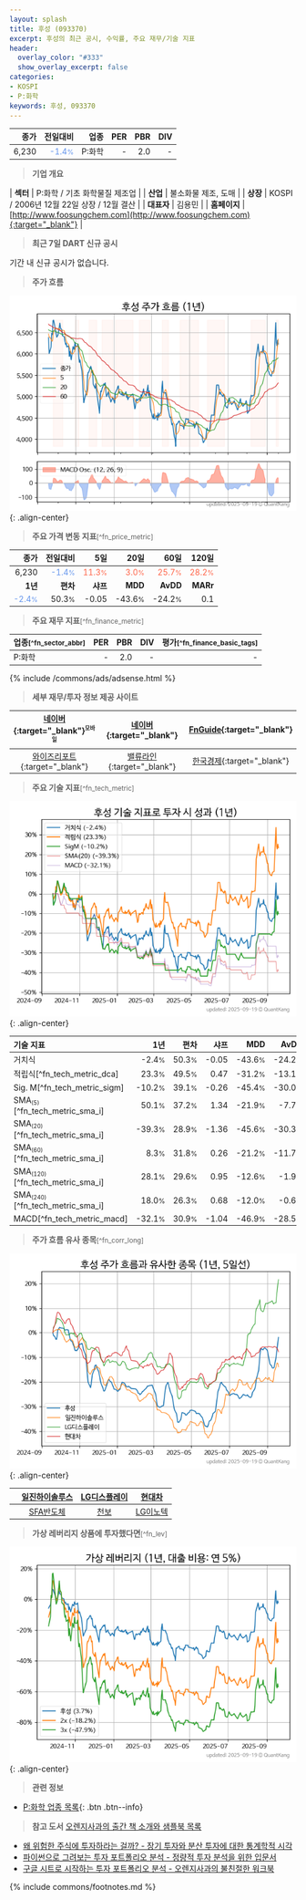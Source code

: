 ```yaml
---
layout: splash
title: 후성 (093370)
excerpt: 후성의 최근 공시, 수익률, 주요 재무/기술 지표
header:
  overlay_color: "#333"
  show_overlay_excerpt: false
categories:
- KOSPI
- P:화학
keywords: 후성, 093370
---
```


| **종가** | **전일대비** | **업종** | **PER** | **PBR** | **DIV** |
| -------: | -----------: | -------: | ------: | ------: | ------: |
| 6,230 | <span style="color: cornflowerblue">-1.4<small>%</small></span> | P:화학 | - | 2.0 | - |

<!-- more -->


> **기업 개요**<a id="company"></a>

| <span style="white-space:nowrap;">**섹터**</span> | P:화학 / 기초 화학물질 제조업 |
| <span style="white-space:nowrap;">**산업**</span> | 불소화물 제조, 도매 |
| <span style="white-space:nowrap;">**상장**</span> | KOSPI / 2006년 12월 22일 상장 / 12월 결산 |
| <span style="white-space:nowrap;">**대표자**</span> | 김용민 |
| <span style="white-space:nowrap;">**홈페이지**</span> | [http://www.foosungchem.com](http://www.foosungchem.com){:target="_blank"} |


> **최근 7일 DART 신규 공시**<a id="dart"></a>

기간 내 신규 공시가 없습니다.


> **주가 흐름**<a id="price"></a>

![093370](/stock/images/093370.png){: .align-center}


> **주요 가격 변동 지표**<small>[^fn_price_metric]</small>

| **종가** | **전일대비** | **5일** | **20일** | **60일** | **120일** |
| -------: | -----------: | ------: | -------: | -------: | --------: |
| 6,230 | <span style="color: cornflowerblue">-1.4<small>%</small></span> | <span style="color: tomato">11.3<small>%</small></span> | <span style="color: tomato">3.0<small>%</small></span> | <span style="color: tomato">25.7<small>%</small></span> | <span style="color: tomato">28.2<small>%</small></span> |
| **1년** | **편차** | **샤프** | **MDD** | **AvDD** | **MARr** |
| <span style="color: cornflowerblue">-2.4<small>%</small></span> | 50.3<small>%</small> | -0.05 | -43.6<small>%</small> | -24.2<small>%</small> | 0.1 |


> **주요 재무 지표**<small>[^fn_finance_metric]</small>

| **업종**<small>[^fn_sector_abbr]</small> | **PER** | **PBR** | **DIV** | **평가**<small>[^fn_finance_basic_tags]</small> |
| :--------------------------------------- | ------: | ------: | ------: | ----------------------------------------------: |
| P:화학 | - | 2.0 | - | - |



{% include /commons/ads/adsense.html %}

> **세부 재무/투자 정보 제공 사이트**

| [네이버](https://m.stock.naver.com/domestic/stock/093370/finance/summary){:target="_blank"}<sup><small>모바일</small></sup> | [네이버](https://finance.naver.com/item/coinfo.naver?code=093370){:target="_blank"} | [FnGuide](https://comp.fnguide.com/SVO2/ASP/SVD_Invest.asp?gicode=A093370&MenuYn=Y){:target="_blank"} |
| :---: | :---: | :---: |
| [와이즈리포트](https://comp.wisereport.co.kr/company/c1040001.aspx?cmp_cd=093370){:target="_blank"} | [밸류라인](https://www.valueline.co.kr/finance/summary/093370){:target="_blank"} | [한국경제](https://markets.hankyung.com/stock/093370/financial-summary){:target="_blank"} |


> **주요 기술 지표**<small>[^fn_tech_metric]</small>


![093370](/stock/images/093370_tech.png){: .align-center}

| **기술 지표** | **1년** | **편차** | **샤프** | **MDD** | **AvDD** |
| :------------ | ------: | -----------: | -------: | ------: | -------: |
| 거치식 | -2.4<small>%</small> | 50.3<small>%</small> | -0.05 | -43.6<small>%</small> | -24.2<small>%</small> |
| 적립식[^fn_tech_metric_dca] | 23.3<small>%</small> | 49.5<small>%</small> | 0.47 | -31.2<small>%</small> | -13.1<small>%</small> |
| Sig. M[^fn_tech_metric_sigm] | -10.2<small>%</small> | 39.1<small>%</small> | -0.26 | -45.4<small>%</small> | -30.0<small>%</small> |
| SMA<small><sub>(5)</sub></small>[^fn_tech_metric_sma_i] | 50.1<small>%</small> | 37.2<small>%</small> | 1.34 | -21.9<small>%</small> | -7.7<small>%</small> |
| SMA<small><sub>(20)</sub></small>[^fn_tech_metric_sma_i] | -39.3<small>%</small> | 28.9<small>%</small> | -1.36 | -45.6<small>%</small> | -30.3<small>%</small> |
| SMA<small><sub>(60)</sub></small>[^fn_tech_metric_sma_i] | 8.3<small>%</small> | 31.8<small>%</small> | 0.26 | -21.2<small>%</small> | -11.7<small>%</small> |
| SMA<small><sub>(120)</sub></small>[^fn_tech_metric_sma_i] | 28.1<small>%</small> | 29.6<small>%</small> | 0.95 | -12.6<small>%</small> | -1.9<small>%</small> |
| SMA<small><sub>(240)</sub></small>[^fn_tech_metric_sma_i] | 18.0<small>%</small> | 26.3<small>%</small> | 0.68 | -12.0<small>%</small> | -0.6<small>%</small> |
| MACD[^fn_tech_metric_macd] | -32.1<small>%</small> | 30.9<small>%</small> | -1.04 | -46.9<small>%</small> | -28.5<small>%</small> |


> **주가 흐름 유사 종목**<a id="corr"></a><small>[^fn_corr_long]</small>

![093370](/stock/images/093370_corr.png){: .align-center}

|       | [일진하이솔루스](/271940/) | [LG디스플레이](/034220/) | [현대차](/005380/) |
| :---: | :------------------------------------: | :------------------------------------: | :------------------------------------: |
|       | [SFA반도체](/036540/) | [천보](/278280/) | [LG이노텍](/011070/) |


> **가상 레버리지 상품에 투자했다면**<a id="2x"></a><small>[^fn_lev]</small>

![093370](/stock/images/093370_2x.png){: .align-center}


> **관련 정보**

- [P:화학 업종 목록](/stats/sector/kospi_업종_화학_종목/){: .btn .btn--info}

> **참고 도서** [오렌지사과의 출간 책 소개와 샘플북 목록](https://kongdori.tistory.com/691)

- [왜 위험한 주식에 투자하라는 걸까? - 장기 투자와 분산 투자에 대한 통계학적 시각](https://kongdori.tistory.com/421)
- [파이썬으로 그려보는 투자 포트폴리오 분석  - 정량적 투자 분석을 위한 입문서](https://kongdori.tistory.com/643)
- [구글 시트로 시작하는 투자 포트폴리오 분석 - 오렌지사과의 불친절한 워크북](https://kongdori.tistory.com/449)


{% include commons/footnotes.md %}